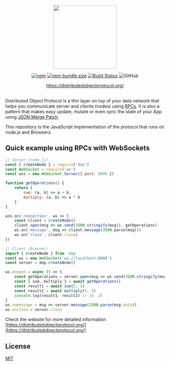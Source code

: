 <!-- <p align="center"><a href="https://distributedobjectprotocol.org"><img width="200"src="https://distributedobjectprotocol.org/img/logo.svg"></a></p> -->

<div align="center">

<p align="center"><a href="https://distributedobjectprotocol.org"><img width="200"src="https://distributedobjectprotocol.org/img/logo.svg"></a></p>

[![npm](https://img.shields.io/npm/v/dop?style=flat-square)](https://www.npmjs.com/package/dop)
[![npm bundle size](https://img.shields.io/bundlephobia/minzip/dop?style=flat-square)](https://bundlephobia.com/result?p=dop)
[![Build Status](https://api.travis-ci.org/DistributedObjectProtocol/dop.svg?branch=master&style=flat-square)](https://travis-ci.org/DistributedObjectProtocol/dop)
![GitHub](https://img.shields.io/github/license/artalar/reatom?style=flat-square)

<a href="https://distributedobjectprotocol.org">https://distributedobjectprotocol.org/</a>
<br/>
<br/>

</div>

Distributed Object Protocol is a thin layer on top of your data network that helps you communicate server and clients (nodes) using [RPCs](https://en.wikipedia.org/wiki/Remote_procedure_call). It is also a pattern that makes easy update, mutate or even sync the state of your App using [JSON Merge Patch](https://tools.ietf.org/html/rfc7386).

This repository is the JavaScript implementation of the protocol that runs on node.js and Browsers.

## Quick example using RPCs with WebSockets

```js
// Server (node.js)
const { createNode } = require('dop')
const WebSocket = require('ws')
const wss = new WebSocket.Server({ port: 8080 })

function getOperations() {
    return {
        sum: (a, b) => a + b,
        multiply: (a, b) => a * b
    }
}

wss.on('connection', ws => {
    const client = createNode()
    client.open(msg => ws.send(JSON.stringify(msg)), getOperations)
    ws.on('message', msg => client.message(JSON.parse(msg)))
    ws.on('close', client.close)
})
```

```js
// Client (Browser)
import { createNode } from 'dop'
const ws = new WebSocket('ws://localhost:8080')
const server = dop.createNode()

ws.onopen = async () => {
    const getOperations = server.open(msg => ws.send(JSON.stringify(msg)))
    const { sum, multiply } = await getOperations()
    const result1 = await sum(5, 5)
    const result2 = await multiply(5, 5)
    console.log(result1, result2) // 10, 25
}
ws.onmessage = msg => server.message(JSON.parse(msg.data))
ws.onclose = server.close
```

Check the website for more detailed information [https://distributedobjectprotocol.org/](https://distributedobjectprotocol.org/)

## License

[MIT](http://opensource.org/licenses/MIT)
